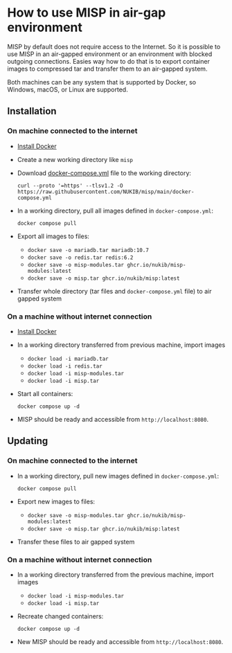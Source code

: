 # How to use MISP in air-gap environment

MISP by default does not require access to the Internet. So it is possible to use MISP in an air-gapped environment or
an environment with blocked outgoing connections. Easies way how to do that is to export container images to compressed tar
and transfer them to an air-gapped system.

Both machines can be any system that is supported by Docker, so Windows, macOS, or Linux are supported.

## Installation

### On machine connected to the internet

* [Install Docker](https://docs.docker.com/get-docker/)
* Create a new working directory like `misp`
* Download [docker-compose.yml](docker-compose.yml) file to the working directory:

  `curl --proto '=https' --tlsv1.2 -O https://raw.githubusercontent.com/NUKIB/misp/main/docker-compose.yml`

* In a working directory, pull all images defined in `docker-compose.yml`:

  `docker compose pull`

* Export all images to files:
    * `docker save -o mariadb.tar mariadb:10.7`
    * `docker save -o redis.tar redis:6.2`
    * `docker save -o misp-modules.tar ghcr.io/nukib/misp-modules:latest`
    * `docker save -o misp.tar ghcr.io/nukib/misp:latest`

* Transfer whole directory (tar files and `docker-compose.yml` file) to air gapped system

### On a machine without internet connection

* [Install Docker](https://docs.docker.com/get-docker/)
* In a working directory transferred from previous machine, import images
    * `docker load -i mariadb.tar`
    * `docker load -i redis.tar`
    * `docker load -i misp-modules.tar`
    * `docker load -i misp.tar`
* Start all containers:

  `docker compose up -d`
* MISP should be ready and accessible from `http://localhost:8080`.

## Updating

### On machine connected to the internet

* In a working directory, pull new images defined in `docker-compose.yml`:

  `docker compose pull`

* Export new images to files:
    * `docker save -o misp-modules.tar ghcr.io/nukib/misp-modules:latest`
    * `docker save -o misp.tar ghcr.io/nukib/misp:latest`
* Transfer these files to air gapped system

### On a machine without internet connection

* In a working directory transferred from the previous machine, import images
    * `docker load -i misp-modules.tar`
    * `docker load -i misp.tar`
* Recreate changed containers:

  `docker compose up -d`
* New MISP should be ready and accessible from `http://localhost:8080`.
